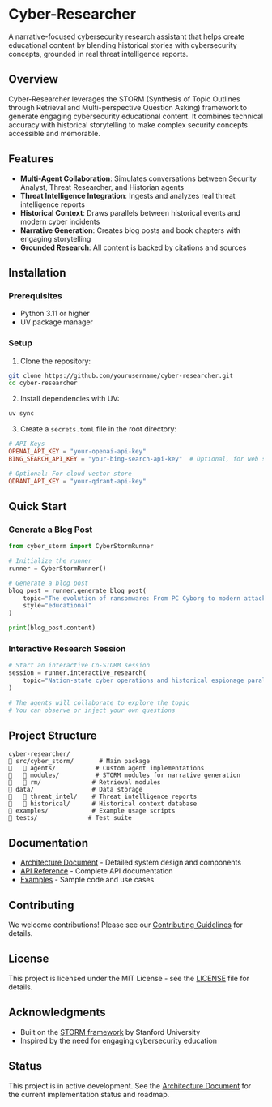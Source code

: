 # Cyber-Researcher

A narrative-focused cybersecurity research assistant that helps create educational content by blending historical stories with cybersecurity concepts, grounded in real threat intelligence reports.

## Overview

Cyber-Researcher leverages the STORM (Synthesis of Topic Outlines through Retrieval and Multi-perspective Question Asking) framework to generate engaging cybersecurity educational content. It combines technical accuracy with historical storytelling to make complex security concepts accessible and memorable.

## Features

- **Multi-Agent Collaboration**: Simulates conversations between Security Analyst, Threat Researcher, and Historian agents
- **Threat Intelligence Integration**: Ingests and analyzes real threat intelligence reports
- **Historical Context**: Draws parallels between historical events and modern cyber incidents
- **Narrative Generation**: Creates blog posts and book chapters with engaging storytelling
- **Grounded Research**: All content is backed by citations and sources

## Installation

### Prerequisites

- Python 3.11 or higher
- UV package manager

### Setup

1. Clone the repository:
```bash
git clone https://github.com/yourusername/cyber-researcher.git
cd cyber-researcher
```

2. Install dependencies with UV:
```bash
uv sync
```

3. Create a `secrets.toml` file in the root directory:
```toml
# API Keys
OPENAI_API_KEY = "your-openai-api-key"
BING_SEARCH_API_KEY = "your-bing-search-api-key"  # Optional, for web search

# Optional: For cloud vector store
QDRANT_API_KEY = "your-qdrant-api-key"
```

## Quick Start

### Generate a Blog Post

```python
from cyber_storm import CyberStormRunner

# Initialize the runner
runner = CyberStormRunner()

# Generate a blog post
blog_post = runner.generate_blog_post(
    topic="The evolution of ransomware: From PC Cyborg to modern attacks",
    style="educational"
)

print(blog_post.content)
```

### Interactive Research Session

```python
# Start an interactive Co-STORM session
session = runner.interactive_research(
    topic="Nation-state cyber operations and historical espionage parallels"
)

# The agents will collaborate to explore the topic
# You can observe or inject your own questions
```

## Project Structure

```
cyber-researcher/
   src/cyber_storm/       # Main package
      agents/           # Custom agent implementations
      modules/          # STORM modules for narrative generation
      rm/              # Retrieval modules
   data/                # Data storage
      threat_intel/    # Threat intelligence reports
      historical/      # Historical context database
   examples/            # Example usage scripts
   tests/              # Test suite
```

## Documentation

- [Architecture Document](ARCHITECTURE.md) - Detailed system design and components
- [API Reference](docs/api.md) - Complete API documentation
- [Examples](examples/) - Sample code and use cases

## Contributing

We welcome contributions! Please see our [Contributing Guidelines](CONTRIBUTING.md) for details.

## License

This project is licensed under the MIT License - see the [LICENSE](LICENSE) file for details.

## Acknowledgments

- Built on the [STORM framework](https://github.com/stanford-oval/storm) by Stanford University
- Inspired by the need for engaging cybersecurity education

## Status

This project is in active development. See the [Architecture Document](ARCHITECTURE.md) for the current implementation status and roadmap.